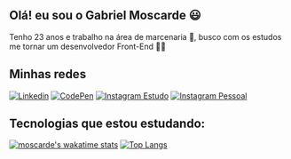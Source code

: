 ## Olá! eu sou o Gabriel Moscarde 😃
Tenho 23 anos e trabalho na área de marcenaria 🔨, busco com os estudos me tornar um desenvolvedor Front-End 👨‍💻

## Minhas redes
[![Linkedin](https://img.shields.io/badge/LinkedIn-0077B5?style=for-the-badge&logo=linkedin&logoColor=white)](https://www.linkedin.com/in/gabrielmoscarde/)
[![CodePen](https://img.shields.io/badge/CodePen-white?style=for-the-badge&logo=codepen&logoColor=black)](https://codepen.io/moscarde)
[![Instagram Estudo](https://img.shields.io/badge/Instagram-E4405F?style=for-the-badge&logo=instagram&logoColor=white)](https://www.instagram.com/primeirocodigo/)
[![Instagram Pessoal](https://img.shields.io/badge/Instagram-E4405F?style=for-the-badge&logo=instagram&logoColor=black)](https://www.instagram.com/gabrielmoscarde/)

<!--![Moscarde's GitHub stats](https://github-readme-stats.vercel.app/api?username=moscarde&show_icons=true&theme=radical)-->
## Tecnologias que estou estudando:

[![moscarde's wakatime stats](https://github-readme-stats.vercel.app/api/wakatime?username=moscarde)](https://github-readme-stats.vercel.app/api/wakatime?username=moscarde)
[![Top Langs](https://github-readme-stats.vercel.app/api/top-langs/?username=moscarde&layout=demo)](https://github.com/anuraghazra/github-readme-stats)


